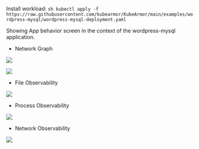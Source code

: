 Install workload: 
```sh kubectl apply -f https://raw.githubusercontent.com/kubearmor/KubeArmor/main/examples/wordpress-mysql/wordpress-mysql-deployment.yaml ```


Showing App behavior screen in the context of the wordpress-mysql application.

 + Network Graph

![](/use-cases/images/app-behavior-1.png)

![](/use-cases/images/app-behavior-2.png)

 + File Observability

![](/use-cases/images/app-behavior-3.png)

 + Process Observability

![](/use-cases/images/app-behavior-4.png)

 + Network Observability

 ![](/use-cases/images/app-behavior-5.png)